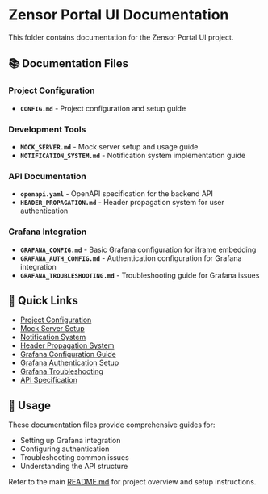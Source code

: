 # Zensor Portal UI Documentation

This folder contains documentation for the Zensor Portal UI project.

## 📚 Documentation Files

### Project Configuration
- **`CONFIG.md`** - Project configuration and setup guide

### Development Tools
- **`MOCK_SERVER.md`** - Mock server setup and usage guide
- **`NOTIFICATION_SYSTEM.md`** - Notification system implementation guide

### API Documentation
- **`openapi.yaml`** - OpenAPI specification for the backend API
- **`HEADER_PROPAGATION.md`** - Header propagation system for user authentication

### Grafana Integration
- **`GRAFANA_CONFIG.md`** - Basic Grafana configuration for iframe embedding
- **`GRAFANA_AUTH_CONFIG.md`** - Authentication configuration for Grafana integration
- **`GRAFANA_TROUBLESHOOTING.md`** - Troubleshooting guide for Grafana issues

## 🔗 Quick Links

- [Project Configuration](./CONFIG.md)
- [Mock Server Setup](./MOCK_SERVER.md)
- [Notification System](./NOTIFICATION_SYSTEM.md)
- [Header Propagation System](./HEADER_PROPAGATION.md)
- [Grafana Configuration Guide](./GRAFANA_CONFIG.md)
- [Grafana Authentication Setup](./GRAFANA_AUTH_CONFIG.md)
- [Grafana Troubleshooting](./GRAFANA_TROUBLESHOOTING.md)
- [API Specification](./openapi.yaml)

## 📖 Usage

These documentation files provide comprehensive guides for:
- Setting up Grafana integration
- Configuring authentication
- Troubleshooting common issues
- Understanding the API structure

Refer to the main [README.md](../README.md) for project overview and setup instructions. 